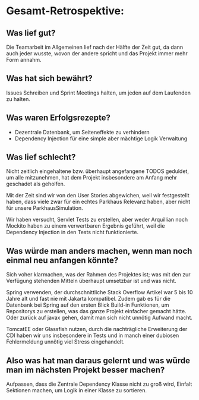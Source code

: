 # Gesamt-Retrospektive:

## Was lief gut?

Die Teamarbeit im Allgemeinen lief nach der Hälfte der Zeit gut, da dann auch jeder wusste, wovon der andere spricht und 
das Projekt immer mehr Form annahm.

## Was hat sich bewährt?

Issues Schreiben und Sprint Meetings halten, um jeden auf dem Laufenden zu halten.

## Was waren Erfolgsrezepte?

- Dezentrale Datenbank, um Seiteneffekte zu verhindern
- Dependency Injection für eine simple aber mächtige Logik Verwaltung

## Was lief schlecht?

Nicht zeitlich eingehaltene bzw. überhaupt angefangene TODOS geduldet, um alle mitzunehmen,
hat dem Projekt insbesondere am Anfang mehr geschadet als geholfen.

Mit der Zeit sind wir von den User Stories abgewichen, weil wir festgestellt haben, dass viele zwar für ein echtes Parkhaus Relevanz haben, 
aber nicht für unsere ParkhausSimulation.

Wir haben versucht, Servlet Tests zu erstellen, aber weder Arquillian noch Mockito haben zu einem verwertbaren Ergebnis geführt,
weil die Dependency Injection in den Tests nicht funktionierte.

## Was würde man anders machen, wenn man noch einmal neu anfangen könnte?

Sich voher klarmachen, was der Rahmen des Projektes ist; was mit den zur Verfügung stehenden Mitteln überhaupt umsetzbar ist und was nicht.

Spring verwenden, der durchschnittliche Stack Overflow Artikel war 5 bis 10 Jahre alt und fast nie mit Jakarta kompatibel.
Zudem gab es für die Datenbank bei Spring auf den ersten Blick Build-in Funktionen, um Repositorys zu erstellen, was das ganze Projekt einfacher gemacht hätte.
Oder zurück auf javax gehen, damit man sich nicht unnötig Aufwand macht.

TomcatEE oder Glassfish nutzen, durch die nachträgliche Erweiterung der CDI haben wir uns insbesondere in Tests und
in manch einer dubiosen Fehlermeldung unnötig viel Stress eingehandelt.

## Also was hat man daraus gelernt und was würde man im nächsten Projekt besser machen?

Aufpassen, dass die Zentrale Dependency Klasse nicht zu groß wird, Einfalt Sektionen machen, um Logik in einer Klasse zu sortieren.

